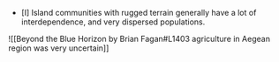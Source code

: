 - [I] Island communities with rugged terrain generally have a lot of interdependence, and very dispersed populations.

![[Beyond the Blue Horizon by Brian Fagan#L1403 agriculture in Aegean region was very uncertain]]

